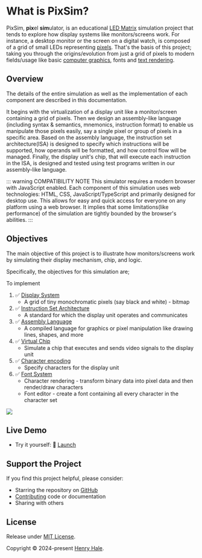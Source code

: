 # What is PixSim?

PixSim, **pix**el **sim**ulator, is an educational
[LED Matrix](https://wikipedia.org/wiki/LED_display) simulation project that
tends to explore how display systems like monitors/screens work. For instance, a
desktop monitor or the screen on a digital watch, is composed of a grid of small
LEDs representing [pixels](https://wikipedia.org/wiki/Pixel). That's the basis
of this project; taking you through the origins/evolution from just a grid of
pixels to modern fields/usage like basic [computer graphics](), fonts and
[text rendering](https://wikipedia.org/wiki/Font_rasterization).

## Overview

The details of the entire simulation as well as the implementation of each
component are described in this documentation.

It begins with the virtualization of a display unit like a monitor/screen
containing a grid of pixels. Then we design an assembly-like language (including
syntax & semantics, mnemonics, instruction format) to enable us manipulate those
pixels easily, say a single pixel or group of pixels in a specific area. Based
on the assembly language, the instruction set architecture(ISA) is designed to
specify which instructions will be supported, how operands will be formatted,
and how control flow will be managed. Finally, the display unit's chip, that
will execute each instruction in the ISA, is designed and tested using test
programs written in our assembly-like language.

::: warning COMPATIBILITY NOTE 
This simulator requires a modern browser with
JavaScript enabled. Each component of this simulation uses web technologies:
HTML, CSS, JavaScript/TypeScript and primarily designed for desktop use. This
allows for easy and quick access for everyone on any platform using a web
browser. It implies that some limitations(like performance) of the simulation
are tightly bounded by the browser's abilities.
:::

## Objectives

The main objective of this project is to illustrate how monitors/screens work by
simulating their display mechanism, chip, and logic.

Specifically, the objectives for this simulation are;

To implement

1. ✅ [Display System](./display.md)
    - A grid of tiny monochromatic pixels (say black and white) - bitmap
2. ✅ [Instruction Set Architecture](./isa.md)
    - A standard for which the display unit operates and communicates
3. ✅ [Assembly Language](./language.md)
    - A compiled language for graphics or pixel manipulation like drawing lines,
      shapes, and more
4. ✅ [Virtual Chip](./chip.md)
    - Simulate a chip that executes and sends video signals to the display unit
5. ✅ [Character encoding](./charset.md)
    - Specify characters for the display unit
6. ✅ [Font System](./font.md)
    - Character rendering - transform binary data into pixel data and then
      render/draw characters
    - Font editor - create a font containing all every character in the
      character set

[![](https://mermaid.ink/img/pako:eNqFVU1P4zAQ_StWEJcq1bZbykIOK21bkJCoFm2Bw272YJJxa-HYke0srSj_fcfOR-vmQE6e8fObzJtn-T3KVA5REg2Hw1RmSjK-TlJJiN1AAQmRUFlNhcsIulOVTQiI11R6eCqZUG_ZhmpLZo8uJviZ6mWtabkhT3d_0mgwmGn1ZkCTO2lBM5rBYJBGf2us-25ybpVG6Bz_pIkCwIKbEosj4v5mQZbUar5tkwFwrqTVShjP5ZdkVlmrpAlgt7j3VApFcwS6gNQRhGVvtqXS9mdpORIgso5Jk-igIPNe53OlwffuFmS1MxaKk65zriFzTORxdsj-MAaKFwFOjm4dnHueb3iJu89c24oK4sIAUOsTiNXrfrnWbetLKun6pEbXxwpHgbuIbVYBrGW75QJMy7eglvZQD1ohYeFAK_oP8i4RIL2SJ5LWdiDD4fd9o8eOOJ_sD1LVwHb2HjpXRUFlbva1XDWiMY7b_4UV0JErSy0ytVaSwQQ8cMYl1Tu0rrG68uMKOf3SIx_4FgQaKUdKxDTCe9D5eSt6_XN4X2iGd4HMuC1oaXq9HAzqDzjJfG5_kPsA9KHH3eOBfVuqBrQ6d_tfHFmv4JE0jcvvCpz2PrwD7UwyQY1ZACMVR6FLJUFaQxgXIjmDMZsyiFEu9QrJ2Wg8_Xb90oTDN57bTfK13J7wZHhLekyMsQmMOibGLtlo9BmTqW3aJxuzK7juyCaTy-sxfEaWg6Vc9LkmMGXTjuuCji-uspBr7LiO2Bobx43T4tas8WHScSB1IO0xUTe42FsvricXt_4KlTw-2Fkl7jzREyuVURwVoAvKc3wS3t35NPIvQRoluMyB0UrYNErlB0JpZdVqJ7MowdsBcVR59y84dfxtUqtqvYkSRoXBqKTyt1JFF4MXZlm_Qf4p-vgPRqAxmg?type=png)](https://mermaid.live/edit#pako:eNqFVU1P4zAQ_StWEJcq1bZbykIOK21bkJCoFm2Bw272YJJxa-HYke0srSj_fcfOR-vmQE6e8fObzJtn-T3KVA5REg2Hw1RmSjK-TlJJiN1AAQmRUFlNhcsIulOVTQiI11R6eCqZUG_ZhmpLZo8uJviZ6mWtabkhT3d_0mgwmGn1ZkCTO2lBM5rBYJBGf2us-25ybpVG6Bz_pIkCwIKbEosj4v5mQZbUar5tkwFwrqTVShjP5ZdkVlmrpAlgt7j3VApFcwS6gNQRhGVvtqXS9mdpORIgso5Jk-igIPNe53OlwffuFmS1MxaKk65zriFzTORxdsj-MAaKFwFOjm4dnHueb3iJu89c24oK4sIAUOsTiNXrfrnWbetLKun6pEbXxwpHgbuIbVYBrGW75QJMy7eglvZQD1ohYeFAK_oP8i4RIL2SJ5LWdiDD4fd9o8eOOJ_sD1LVwHb2HjpXRUFlbva1XDWiMY7b_4UV0JErSy0ytVaSwQQ8cMYl1Tu0rrG68uMKOf3SIx_4FgQaKUdKxDTCe9D5eSt6_XN4X2iGd4HMuC1oaXq9HAzqDzjJfG5_kPsA9KHH3eOBfVuqBrQ6d_tfHFmv4JE0jcvvCpz2PrwD7UwyQY1ZACMVR6FLJUFaQxgXIjmDMZsyiFEu9QrJ2Wg8_Xb90oTDN57bTfK13J7wZHhLekyMsQmMOibGLtlo9BmTqW3aJxuzK7juyCaTy-sxfEaWg6Vc9LkmMGXTjuuCji-uspBr7LiO2Bobx43T4tas8WHScSB1IO0xUTe42FsvricXt_4KlTw-2Fkl7jzREyuVURwVoAvKc3wS3t35NPIvQRoluMyB0UrYNErlB0JpZdVqJ7MowdsBcVR59y84dfxtUqtqvYkSRoXBqKTyt1JFF4MXZlm_Qf4p-vgPRqAxmg)

## Live Demo

-   Try it yourself: 🚀
    [Launch](https://henryhale.github.io/pixsim/app/index.html)

## Support the Project

If you find this project helpful, please consider:

-   Starring the repository on [GitHub](https://github.com/henryhale/pixsim)
-   [Contributing](https://github.com/henryhale/pixsim) code or documentation
-   Sharing with others

## License

Release under
[MIT License](https://github.com/henryhale/pixsim/blob/master/LICENSE.txt).

Copyright &copy; 2024-present [Henry Hale](https://github.com/henryhale).
